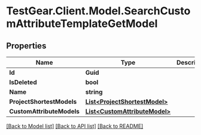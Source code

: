 # TestGear.Client.Model.SearchCustomAttributeTemplateGetModel

## Properties

Name | Type | Description | Notes
------------ | ------------- | ------------- | -------------
**Id** | **Guid** |  | [optional] 
**IsDeleted** | **bool** |  | [optional] 
**Name** | **string** |  | [optional] 
**ProjectShortestModels** | [**List&lt;ProjectShortestModel&gt;**](ProjectShortestModel.md) |  | [optional] 
**CustomAttributeModels** | [**List&lt;CustomAttributeModel&gt;**](CustomAttributeModel.md) |  | [optional] 

[[Back to Model list]](../README.md#documentation-for-models) [[Back to API list]](../README.md#documentation-for-api-endpoints) [[Back to README]](../README.md)

